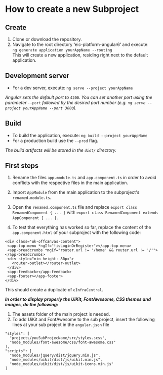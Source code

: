 # How to create a new Subproject

## Create

1. Clone or download the repository.
2. Navigate to the root directory 'eic-platform-angular6' and execute: <br/> 
`ng generate application yourAppName --routing` <br/>
This will create a new application, residing right next to the default application.

 
## Development server

* For a dev server, execute: `ng serve --project yourAppName`

 _Angular sets the default port to_ `4200`. _You can set another port using the parameter_ `--port` _followed by the desired port number
(e.g. `ng serve --project yourAppName --port 3000`)._

## Build

* To build the application, execute: `ng build --project yourAppName`
* For a production build use the `--prod` flag.

_The build artifacts will be stored in the `dist/` directory._

## First steps

1. Rename the files `app.module.ts` and `app.component.ts` in order to avoid conflicts with the respective files in the main application.
2. Import `AppModule` from the main application to the subproject's `renamed.module.ts`. 
3. Open the `renamed.component.ts` file and replace `export class RenamedComponent { ... }`
 with `export class RenamedComponent extends AppComponent { ... }`.

4. To test that everything has worked so far, replace the content of the `app.component.html` of your subproject with the following code:
```
<div class="uk-offcanvas-content">
 <app-top-menu *ngIf="!isLoginOrRegister"></app-top-menu>
 <app-breadcrumbs *ngIf="router.url != '/home' && router.url != '/'"></app-breadcrumbs>
 <div style="min-height: 80px">
   <router-outlet></router-outlet>
 </div>
 <app-feedback></app-feedback>
 <app-footer></app-footer>
</div>
```
This should create a duplicate of `eInfraCentral`. <br/>

___In order to display properly the UiKit, FontAwesome, CSS themes and images, do the following:___

1. The assets folder of the main project is needed.
2. To add  UiKit and FontAwesome to the sub project, insert the following lines at your sub project in the `angular.json` file
```
"styles": [
  "projects/youSubProjecName/src/styles.scss",
  "node_modules/font-awesome/css/font-awesome.css"
],
"scripts": [
  "node_modules/jquery/dist/jquery.min.js",
  "node_modules/uikit/dist/js/uikit.min.js",
  "node_modules/uikit/dist/js/uikit-icons.min.js"
]
``` 
